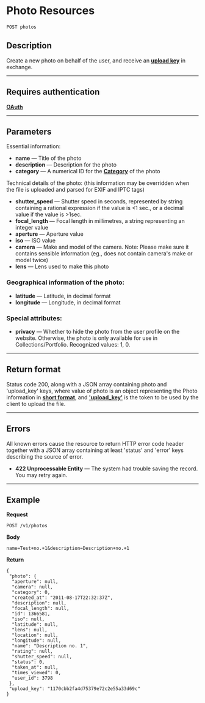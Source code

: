# Photo Resources

    POST photos

## Description
Create a new photo on behalf of the user, and receive an **[upload key][]** in exchange.

***

## Requires authentication
**[OAuth][]**

***

## Parameters
Essential information:

- **name** — Title of the photo
- **description** — Description for the photo
- **category** — A numerical ID for the **[Category][]** of the photo

Technical details of the photo: (this information may be overridden when the file is uploaded and parsed for EXIF and IPTC tags)

- **shutter_speed** — Shutter speed in seconds, represented by string containing a rational expression if the value is <1 sec., or a decimal value if the value is >1sec.
- **focal_length** — Focal length in millimetres, a string representing an integer value
- **aperture** — Aperture value
- **iso** — ISO value
- **camera** — Make and model of the camera. Note: Please make sure it contains sensible information (eg., does not contain camera's make or model twice)
- **lens** — Lens used to make this photo

### Geographical information of the photo:

- **latitude** — Latitude, in decimal format
- **longitude** — Longitude, in decimal format

### Special attributes:

- **privacy** — Whether to hide the photo from the user profile on the website. Otherwise, the photo is only available for use in Collections/Portfolio. Recognized values: 1, 0.

***

## Return format
Status code 200, along with a JSON array containing photo and 'upload_key' keys, where value of photo is an object representing the Photo information in **[short format][]**, and **['upload_key'](https://github.com/500px/api-documentation/blob/master/authentication/upload_key.md)** is the token to be used by the client to upload the file.

***

## Errors
All known errors cause the resource to return HTTP error code header together with a JSON array containing at least 'status' and 'error' keys describing the source of error.

- **422 Unprocessable Entity** — The system had trouble saving the record. You may retry again.

***

## Example
**Request**

    POST /v1/photos

**Body**

    name=Test+no.+1&description=Description+no.+1 

**Return**

    {
     "photo": {
      "aperture": null, 
      "camera": null, 
      "category": 0, 
      "created_at": "2011-08-17T22:32:37Z", 
      "description": null, 
      "focal_length": null, 
      "id": 1366581, 
      "iso": null, 
      "latitude": null, 
      "lens": null, 
      "location": null, 
      "longitude": null, 
      "name": "Description no. 1", 
      "rating": null, 
      "shutter_speed": null, 
      "status": 0, 
      "taken_at": null, 
      "times_viewed": 0, 
      "user_id": 3798
     }, 
     "upload_key": "1170cbb2fa4d75379e72c2e55a33d69c"
    }

[upload key]: https://github.com/500px/api-documentation/blob/master/authentication/upload_key.md
[OAuth]: https://github.com/500px/api-documentation/tree/master/authentication
[Category]: https://github.com/500px/api-documentation/blob/master/basics/formats_and_terms.md#categories
[short format]: https://github.com/500px/api-documentation/blob/master/basics/formats_and_terms.md#short-format-1